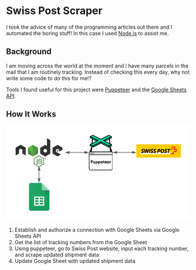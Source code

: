 # Swiss Post Scraper

I took the advice of many of the programming articles out there and I automated the boring stuff! In this case I used [Node.js](https://nodejs.org/en/) to assist me.

## Background

I am moving across the world at the moment and I have many parcels in the mail that I am routinely tracking. Instead of checking this every day, why not write some code to do this for me!?

Tools I found useful for this project were [Puppeteer](https://pptr.dev/) and the [Google Sheets API](https://developers.google.com/sheets/api).

## How It Works

<div style="text-align: center; align-items: center;"><img src="/diagram.png"/></div>

1. Establish and authorize a connection with Google Sheets via Google Sheets API
1. Get the list of tracking numbers from the Google Sheet
1. Using puppeteer, go to Swiss Post website, input each tracking number, and scrape updated shipment data
1. Update Google Sheet with updated shipment data
